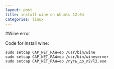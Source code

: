 ```yaml
---
layout: post
title: install wine on ubuntu 12.04
categories: linux
---
```

#Wine error

Code for install wine:

    sudo setcap CAP_NET_RAW=ep /usr/bin/wine
    sudo setcap CAP_NET_RAW=ep /usr/bin/wineserver
    sudo setcap CAP_NET_RAW=ep /путь_до_л2/l2.exe
